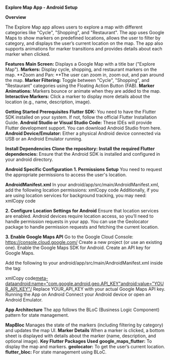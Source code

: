 **Explore Map App - Android Setup**

**Overview**

The Explore Map app allows users to explore a map with different categories like "Cycle", "Shopping", and "Restaurant". The app uses Google Maps to show markers on predefined locations, allows the user to filter by category, and displays the user’s current location on the map. The app also supports animations for marker transitions and provides details about each marker when clicked.

**Features**
**Main Screen:** Displays a Google Map with a title bar ("Explore Map").
**Markers:** Display cycle, shopping, and restaurant markers on the map.
**Zoom and Pan: **The user can zoom in, zoom out, and pan around the map.
**Marker Filtering:** Toggle between "Cycle", "Shopping", and "Restaurant" categories using the Floating Action Button (FAB).
**Marker Animations:** Markers bounce or animate when they are added to the map.
**Interactive Markers:** Click a marker to display more details about the location (e.g., name, description, image).

**Getting Started**
**Prerequisites**
**Flutter SDK:** You need to have the Flutter SDK installed on your system. If not, follow the official Flutter Installation Guide.
**Android Studio or Visual Studio Code:** These IDEs will provide Flutter development support. You can download Android Studio from here.
**Android Device/Emulator:** Either a physical Android device connected via USB or an Android Emulator running.

**Install Dependencies**
**Clone the repository:**
**Install the required Flutter dependencies:**
Ensure that the Android SDK is installed and configured in your android directory.

**Android Specific Configuration**
**1. Permissions Setup**
You need to request the appropriate permissions to access the user's location.

**AndroidManifest.xml**
In your android/app/src/main/AndroidManifest.xml, add the following location permissions:
xmlCopy code<uses-permission android:name="android.permission.ACCESS_FINE_LOCATION"/><uses-permission android:name="android.permission.ACCESS_COARSE_LOCATION"/><uses-feature android:name="android.hardware.location.gps" />
Additionally, if you are using location services for background tracking, you may need:
xmlCopy code<uses-permission android:name="android.permission.ACCESS_BACKGROUND_LOCATION"/>

**2. Configure Location Settings for Android**
Ensure that location services are enabled. Android devices require location access, so you’ll need to handle permission requests in your app.
You can use the Geolocator package to handle permission requests and fetching the current location.

**3. Enable Google Maps API**
Go to the Google Cloud Console: https://console.cloud.google.com/
Create a new project (or use an existing one).
Enable the Google Maps SDK for Android.
Create an API key for Google Maps.

Add the following to your android/app/src/main/AndroidManifest.xml inside the <application> tag:

xmlCopy code<meta-dataandroid:name="com.google.android.geo.API_KEY"android:value="YOUR_API_KEY"/>
Replace YOUR_API_KEY with your actual Google Maps API key.
Running the App on Android
Connect your Android device or open an Android Emulator.


**App Architecture**
The app follows the BLoC (Business Logic Component) pattern for state management.

**MapBloc**
Manages the state of the markers (including filtering by category) and updates the map UI.
**Marker Details**
When a marker is clicked, a bottom sheet is displayed with details about the marker (name, description, and optional image).
**Key Flutter Packages Used**
**google_maps_flutter:** To display the map and markers.
**geolocator:** To get the user’s current location.
**flutter_bloc:** For state management using BLoC.
 
